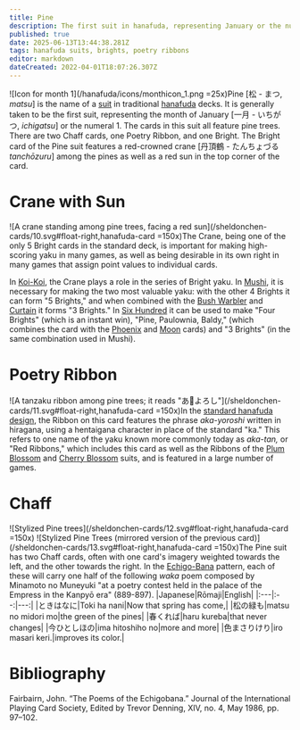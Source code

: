 ```yaml
---
title: Pine
description: The first suit in hanafuda, representing January or the number 1
published: true
date: 2025-06-13T13:44:38.281Z
tags: hanafuda suits, brights, poetry ribbons
editor: markdown
dateCreated: 2022-04-01T18:07:26.307Z
---
```


![Icon for month 1](/hanafuda/icons/monthicon_1.png =25x)Pine [松 - まつ, *matsu*] is the name of a [suit](/en/hanafuda/suits) in traditional [hanafuda](/en/hanafuda) decks. It is generally taken to be the first suit, representing the month of January [一月 - いちがつ, *ichigatsu*] or the numeral 1. The cards in this suit all feature pine trees. There are two Chaff cards, one Poetry Ribbon, and one Bright. The Bright card of the Pine suit features a red-crowned crane [丹頂鶴 - たんちょづる *tanchōzuru*] among the pines as well as a red sun in the top corner of the card. 

# Crane with Sun
![A crane standing among pine trees, facing a red sun](/sheldonchen-cards/10.svg#float-right,hanafuda-card =150x)The Crane, being one of the only 5 Bright cards in the standard deck, is important for making high-scoring yaku in many games, as well as being desirable in its own right in many games that assign point values to individual cards.

In [Koi-Koi](/en/hanafuda/games/koi-koi), the Crane plays a role in the series of Bright yaku. In [Mushi](/en/hanafuda/games/mushi), it is necessary for making the two most valuable yaku: with the other 4 Brights it can form "5 Brights," and when combined with the [Bush Warbler](/en/hanafuda/suits/plum-blossom#bush-warbler) and [Curtain](/en/hanafuda/suits/cherry-blossom#flower-viewing-curtain) it forms "3 Brights." In [Six Hundred](/en/hanafuda/games/roppyakken) it can be used to make "Four Brights" (which is an instant win), "Pine, Paulownia, Baldy," (which combines the card with the [Phoenix](/en/hanafuda/suits/paulownia#phoenix) and [Moon](/en/hanafuda/suits/susuki-grass#full-moon) cards) and "3 Brights" (in the same combination used in Mushi).

# Poetry Ribbon
![A tanzaku ribbon among pine trees; it reads "あ𛀙よろし"](/sheldonchen-cards/11.svg#float-right,hanafuda-card =150x)In the [standard hanafuda design](/en/hanafuda/patterns/hachihachibana), the Ribbon on this card features the phrase *aka-yoroshi* written in hiragana, using a hentaigana character in place of the standard "ka." This refers to one name of the yaku known more commonly today as *aka-tan,* or "Red Ribbons," which includes this card as well as the Ribbons of the [Plum Blossom](/en/hanafuda/suits/plum-blossom#poetry-ribbon) and [Cherry Blossom](/en/hanafuda/suits/cherry-blossom#poetry-ribbon) suits, and is featured in a large number of games.

# Chaff
![Stylized Pine trees](/sheldonchen-cards/12.svg#float-right,hanafuda-card =150x) ![Stylized Pine Trees (mirrored version of the previous card)](/sheldonchen-cards/13.svg#float-right,hanafuda-card =150x)The Pine suit has two Chaff cards, often with one card's imagery weighted towards the left, and the other towards the right. In the [Echigo-Bana](/en/hanafuda/patterns/echigobana) pattern, each of these will carry one half of the following *waka* poem composed by Minamoto no Muneyuki "at  a poetry contest held in the palace of the Empress in the Kanpyō era" (889-897).
|Japanese|Rōmaji|English|
|:---|:--:|---:|
|ときはなに|Toki ha nani|Now that spring has come,|
|松の緑も|matsu no midori mo|the green of the pines|
|春くれば|haru kureba|that never changes|
|今ひとしほの|ima hitoshiho no|more and more|
|色まさりけり|iro masari keri.|improves its color.|

# Bibliography
Fairbairn, John. “The Poems of the Echigobana.” Journal of the International Playing Card Society, Edited by Trevor Denning, XIV, no. 4, May 1986, pp. 97–102. 

